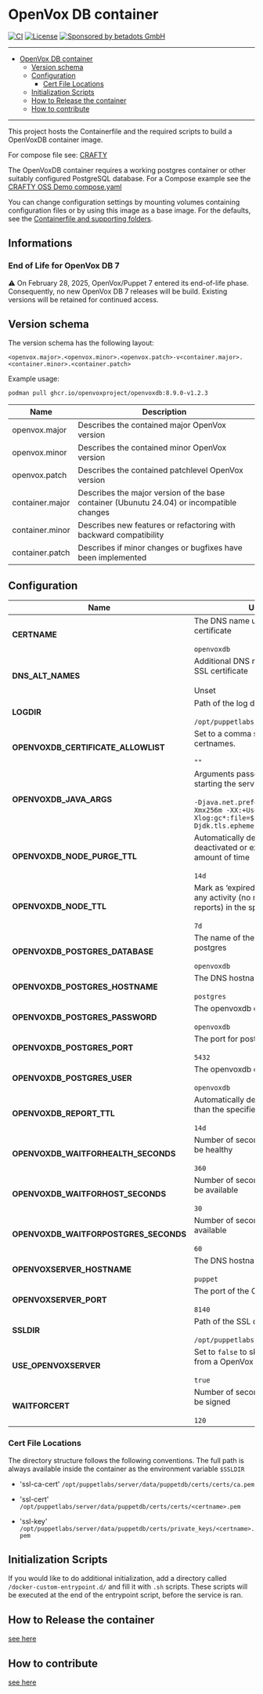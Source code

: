# OpenVox DB container

[![CI](https://github.com/openvoxproject/container-openvoxdb/actions/workflows/ci.yaml/badge.svg)](https://github.com/openvoxproject/container-openvoxdb/actions/workflows/ci.yaml)
[![License](https://img.shields.io/github/license/openvoxproject/container-openvoxdb.svg)](https://github.com/openvoxproject/container-openvoxdb/blob/main/LICENSE)
[![Sponsored by betadots GmbH](https://img.shields.io/badge/Sponsored%20by-betadots%20GmbH-blue.svg)](https://www.betadots.de)

---

- [OpenVox DB container](#openvox-db-container)
  - [Version schema](#version-schema)
  - [Configuration](#configuration)
    - [Cert File Locations](#cert-file-locations)
  - [Initialization Scripts](#initialization-scripts)
  - [How to Release the container](#how-to-release-the-container)
  - [How to contribute](#how-to-contribute)

---
This project hosts the Containerfile and the required scripts to build a OpenVoxDB container image.

For compose file see: [CRAFTY](https://github.com/voxpupuli/crafty/tree/main/puppet/oss)

The OpenVoxDB container requires a working postgres container or other suitably
configured PostgreSQL database. For a Compose example see the [CRAFTY OSS Demo compose.yaml](https://github.com/voxpupuli/crafty/blob/main/puppet/oss/compose.yaml)

You can change configuration settings by mounting volumes containing
configuration files or by using this image as a base image. For the defaults,
see the [Containerfile and supporting folders](https://github.com/openvoxproject/container-openvoxdb/tree/main/openvoxdb).

## Informations

### End of Life for OpenVox DB 7

⚠ On February 28, 2025, OpenVox/Puppet 7 entered its end-of-life phase.
Consequently, no new OpenVox DB 7 releases will be build.
Existing versions will be retained for continued access.

## Version schema

The version schema has the following layout:

```text
<openvox.major>.<openvox.minor>.<openvox.patch>-v<container.major>.<container.minor>.<container.patch>
```

Example usage:

```shell
podman pull ghcr.io/openvoxproject/openvoxdb:8.9.0-v1.2.3
```

| Name | Description |
| --- | --- |
| openvox.major | Describes the contained major OpenVox version |
| openvox.minor | Describes the contained minor OpenVox version |
| openvox.patch | Describes the contained patchlevel OpenVox version |
| container.major | Describes the major version of the base container (Ubunutu 24.04) or incompatible changes |
| container.minor | Describes new features or refactoring with backward compatibility |
| container.patch | Describes if minor changes or bugfixes have been implemented |

## Configuration

| Name                                  | Usage / Default                                                       |
|---------------------------------------|-----------------------------------------------------------------------|
| **CERTNAME**                          | The DNS name used on this services SSL certificate<br><br>`openvoxdb` |
| **DNS_ALT_NAMES**                     | Additional DNS names to add to the services SSL certificate<br><br>Unset |
| **LOGDIR**                            | Path of the log directory<br><br>`/opt/puppetlabs/server/data/puppetdb/logs` |
| **OPENVOXDB_CERTIFICATE_ALLOWLIST**   | Set to a comma seaprated list of allowed certnames.<br><br>`""` |
| **OPENVOXDB_JAVA_ARGS**               | Arguments passed directly to the JVM when starting the service<br><br>`-Djava.net.preferIPv4Stack=true -Xms256m -Xmx256m -XX:+UseParallelGC -Xlog:gc*:file=$LOGDIR/openvoxdb_gc.log -Djdk.tls.ephemeralDHKeySize=2048` |
| **OPENVOXDB_NODE_PURGE_TTL**          | Automatically delete nodes that have been deactivated or expired for the specified amount of time<br><br>`14d` |
| **OPENVOXDB_NODE_TTL**                | Mark as ‘expired’ nodes that haven’t seen any activity (no new catalogs, facts, or reports) in the specified amount of time<br><br>`7d` |
| **OPENVOXDB_POSTGRES_DATABASE**       | The name of the openvoxdb database in postgres<br><br>`openvoxdb` |
| **OPENVOXDB_POSTGRES_HOSTNAME**       | The DNS hostname of the postgres service<br><br>`postgres` |
| **OPENVOXDB_POSTGRES_PASSWORD**       | The openvoxdb database password<br><br>`openvoxdb` |
| **OPENVOXDB_POSTGRES_PORT**           | The port for postgres<br><br>`5432` |
| **OPENVOXDB_POSTGRES_USER**           | The openvoxdb database user<br><br>`openvoxdb` |
| **OPENVOXDB_REPORT_TTL**              | Automatically delete reports that are older than the specified amount of time<br><br>`14d` |
| **OPENVOXDB_WAITFORHEALTH_SECONDS**   | Number of seconds to wait for OpenVoxDB to be healthy<br><br>`360` |
| **OPENVOXDB_WAITFORHOST_SECONDS**     | Number of seconds to wait for OpenVoxDB to be available<br><br>`30` |
| **OPENVOXDB_WAITFORPOSTGRES_SECONDS** | Number of seconds to wait for postgres to be available<br><br>`60` |
| **OPENVOXSERVER_HOSTNAME**            | The DNS hostname of the OpenVox server<br><br>`puppet` |
| **OPENVOXSERVER_PORT**                | The port of the OpenVox server<br><br>`8140` |
| **SSLDIR**                            | Path of the SSL directory<br><br>`/opt/puppetlabs/server/data/puppetdb/certs` |
| **USE_OPENVOXSERVER**                 | Set to `false` to skip acquiring SSL certificates from a OpenVox Server.<br><br>`true` |
| **WAITFORCERT**                       | Number of seconds to wait for certificate to be signed<br><br>`120` |

### Cert File Locations

The directory structure follows the following conventions.  The full path is always available inside the container as the environment variable `$SSLDIR`

- 'ssl-ca-cert'
  `/opt/puppetlabs/server/data/puppetdb/certs/certs/ca.pem`

- 'ssl-cert'
  `/opt/puppetlabs/server/data/puppetdb/certs/certs/<certname>.pem`

- 'ssl-key'
  `/opt/puppetlabs/server/data/puppetdb/certs/private_keys/<certname>.pem`

## Initialization Scripts

If you would like to do additional initialization, add a directory called `/docker-custom-entrypoint.d/` and fill it with `.sh` scripts.
These scripts will be executed at the end of the entrypoint script, before the service is ran.

## How to Release the container

[see here](RELEASE.md)

## How to contribute

[see here](https://github.com/voxpupuli/crafty/blob/main/CONTRIBUTING.md)
